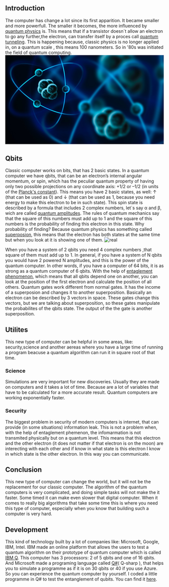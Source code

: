 ## Introduction
The computer has change a lot since its first apparition. It became smaller and more powerfull. The smaller it becomes, the more influenced by [quantum physics](https://www.sciencedaily.com/terms/introduction_to_quantum_mechanics.htm) is. This means that if a transistor doesn`t allow an electron to go any further,the electron, can transfer itself by a proces call [quantum tunneling](https://www.azoquantum.com/Article.aspx?ArticleID=12). This is happening because, classic physics is no longer applied in, on a quantum scale , this means 100 nanometers. So in '80s was initiated the field of quantum computing. ![quantum](/Imagies/qP.png)
  
## Qbits 
Classic computer works on bits, that has 2 basic states. In a quantum computer we have qbits, that can be an electron’s internal angular momentum, or spin, which has the peculiar quantum property of having only two possible projections on any coordinate axis: +1/2 or –1/2 (in units of the [Planck's constant](https://whatis.techtarget.com/definition/Plancks-constant)). This means you have 2  basic states, as well: ↑ (that can be used as 0) and ↓ (that can be used as 1, because you need energy to make this electron to be in such state). 
This spin state is described by a formula that includes 2 complex numbers, let`s say α and β, wich are called [quantum amplitudes](https://en.wikipedia.org/wiki/Probability_amplitude). The rules of quantum mechanics say that the square of this numbers must add up to 1 and the square of this numbers is the probability of finding this electron in this state. Why probability of finding? Because quantum physics has something called [superposion](http://www.physics.org/article-questions.asp?id=124), this means that the electron has both states at the same time but when you look at it is showing one of them. ![real](https://github.com/playerjack/Quantum-Computing/Imagies/mustbe.png)

When you have a system of 2 qbits you need 4 complex numbers ,that square of them must add up to 1. In general, if you have a system of N qbits you would have 2 powered N amplitudes, and this is the power of the quantum computer. In other words, if you have a computer of 64 bits, it is as strong as a quantum computer of 6 qbits. 
With the help of [entaglement phenomenon](https://www.sciencedaily.com/terms/quantum_entanglement.htm), which means that all qbits depend one on another, you can look at the position of the first electron and calculate the position of all others.
Quantum gates work different from normal gates. It has the income of a superposion and changes it to another superposition. Basically an electron can be described by 3 vectors in space. These gates change this vectors, but we are talking about superposition, so these gates manipulate the probabilites of the qbits state. The output of the the gate is another superposition.

## Utilites 
This new type of computer can be helpful in some areas, like: security,science and another aereas where you have a large time of running a program beacuse a quantum algorithm can run it in square root of that time. 
### Science 
Simulations are very important for new discoveries. Usually they are made on computers and it takes a lot of time. Because are a lot of variables that have to be calculated for a more accurate result. Quantum computers are working exponentially faster.
### Security
The biggest problem in security of modern computers is internet, that can provide (in some situations) information leak. This is not a problem when, with the help of entaglement phemenon, the infomarmation is not transmited physically but on a quantum level. This means that this electron and the other electron (it does not matter if that electron is on the moon) are interecting with each other and if know in what state is this electron I know in which state is the other electron. In this way you can communicate. 

## Conclusion
This new type of computer can change the world, but it will not be the replacement for our classic computer. The algorithm of the quantum computers is very complicated, and doing simple tasks will not make the it faster. Some timed it can make even slower that digital computer. When it comes to really big algorithms that take some time this is where you need this type of computer, especially when you know that building such a computer is very hard.

## Development
This kind of technology built by a lot of companies like: Microsoft, Google, IBM, Intel. IBM made an online platform that allows the users to test a quantum algorithm on their prototype of quantum computer which is called [IBM Q](https://quantumexperience.ng.bluemix.net/qx/experience). This computer has 3 processors: 2 of 5 qbits and one of 16 qbits. 
And Microsoft made a programing language called [Q#](https://www.microsoft.com/en-us/quantum/development-kit)( Q-sharp ), that helps you to simulate a programme as if it is on 30 qbits or 40 if you use Azure. So you can experience the quantum computer by yourself. I coded a little programme in Q# to test the entanglement of qubits. You can find it [here](https://github.com/playerjack/Quantum-Computing/tree/master/Bell). 
   

